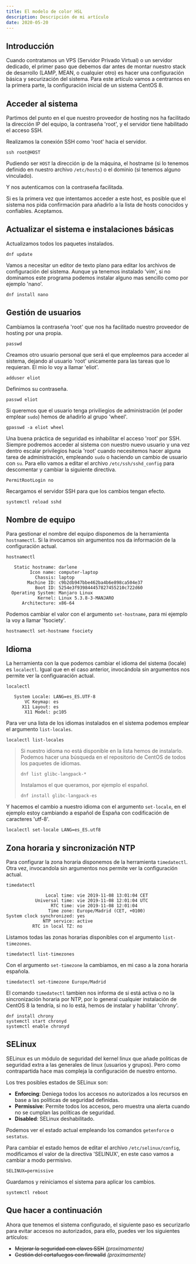 ```yaml
---
title: El modelo de color HSL
description: Descripción de mi artículo
date: 2020-05-20
---
```


## Introducción

Cuando contratamos un VPS (Servidor Privado Virtual) o un servidor dedicado, el primer paso que debemos dar antes de montar nuestro stack de desarrollo (LAMP, MEAN, o cualquier otro) es hacer una configuración básica y securización del sistema. Para este artículo vamos a centrarnos en la primera parte, la configuración inicial de un sistema CentOS 8.

## Acceder al sistema

Partimos del punto en el que nuestro proveedor de hosting nos ha facilitado la dirección IP del equipo, la contraseña 'root', y el servidor tiene habilitado el acceso SSH.

Realizamos la conexión SSH como 'root' hacia el servidor.

```shell
ssh root@HOST
```

Pudiendo ser `HOST` la dirección ip de la máquina, el hostname (si lo tenemos definido en nuestro archivo `/etc/hosts`) o el dominio (si tenemos alguno vinculado).

Y nos autenticamos con la contraseña facilitada.

Si es la primera vez que intentamos acceder a este host, es posible que el sistema nos pida confirmación para añadirlo a la lista de hosts conocidos y confiables. Aceptamos.

## Actualizar el sistema e instalaciones básicas

Actualizamos todos los paquetes instalados.

```shell
dnf update
```

Vamos a necesitar un editor de texto plano para editar los archivos de configuración del sistema. Aunque ya tenemos instalado 'vim', si no dominamos este programa podemos instalar alguno mas sencillo como por ejemplo 'nano'.

```shell
dnf install nano
```

## Gestión de usuarios

Cambiamos la contraseña 'root' que nos ha facilitado nuestro proveedor de hosting por una propia.

```shell
passwd
```

Creamos otro usuario personal que será el que empleemos para acceder al sistema, dejando al usuario 'root' unicamente para las tareas que lo requieran. El mio lo voy a llamar 'eliot'.

```shell
adduser eliot
```

Definimos su contraseña.

```shell
passwd eliot
```

Si queremos que el usuario tenga priviliegios de administración (el poder emplear `sudo`) hemos de añadirlo al grupo 'wheel'.

```shell
gpasswd -a eliot wheel
```

Una buena práctica de seguridad es inhabilitar el acceso 'root' por SSH. Siempre podremos acceder al sistema con nuestro nuevo usuario y una vez dentro escalar privilegios hacia 'root' cuando necesitemos hacer alguna tarea de administración, empleando `sudo` o haciendo un cambio de usuario con `su`. Para ello vamos a editar el archivo `/etc/ssh/sshd_config` para descomentar y cambiar la siguiente directiva.

```properties /etc/ssh/sshd_config
PermitRootLogin no
```

Recargamos el servidor SSH para que los cambios tengan efecto.

```shell
systemctl reload sshd
```

## Nombre de equipo

Para gestionar el nombre del equipo disponemos de la herramienta `hostnamectl`. Si la invocamos sin argumentos nos da información de la configuración actual.

```shell
hostnamectl
```

```text
   Static hostname: darlene
         Icon name: computer-laptop
           Chassis: laptop
        Machine ID: c9b2db947bbe462ba4b6e898ca504e37
           Boot ID: 5254e3f939844457827455210c722d60
  Operating System: Manjaro Linux
            Kernel: Linux 5.3.8-3-MANJARO
      Architecture: x86-64
```

Podemos cambiar el valor con el argumento `set-hostname`, para mi ejemplo la voy a llamar 'fsociety'.

```shell
hostnamectl set-hostname fsociety
```

## Idioma

La herramienta con la que podemos cambiar el idioma del sistema (locale) es `localectl`. Igual que en el caso anterior, invocándola sin argumentos nos permite ver la configuaración actual.

```shell
localectl
```

```text
   System Locale: LANG=es_ES.UTF-8
       VC Keymap: es
      X11 Layout: es
       X11 Model: pc105
```

Para ver una lista de los idiomas instalados en el sistema podemos emplear el argumento `list-locales`.

```shell
localectl list-locales
```

> Si nuestro idioma no está disponible en la lista hemos de instalarlo. Podemos hacer una búsqueda en el repositorio de CentOS de todos los paquetes de idiomas.
>
> ```shell
> dnf list glibc-langpack-*
> ```
>
> Instalamos el que queramos, por ejemplo el español.
>
> ```shell
> dnf install glibc-langpack-es
> ```

Y hacemos el cambio a nuestro idioma con el argumento `set-locale`, en el ejemplo estoy cambiando a español de España con codificación de caracteres 'utf-8'.

```shell
localectl set-locale LANG=es_ES.utf8
```

## Zona horaria y sincronización NTP

Para configurar la zona horaria disponemos de la herramienta `timedatectl`. Otra vez, invocandola sin argumentos nos permite ver la configuración actual.

```shell
timedatectl
```

```text
               Local time: vie 2019-11-08 13:01:04 CET
           Universal time: vie 2019-11-08 12:01:04 UTC
                 RTC time: vie 2019-11-08 12:01:04
                Time zone: Europe/Madrid (CET, +0100)
System clock synchronized: yes
              NTP service: active
          RTC in local TZ: no
```

Listamos todas las zonas horarias disponibles con el argumento `list-timezones`.

```shell
timedatectl list-timezones
```

Con el argumento `set-timezone` la cambiamos, en mi caso a la zona horaria española.

```shell
timedatectl set-timezone Europe/Madrid
```

El comando `timedatectl` tambien nos informa de si está activa o no la sincronización horaria por NTP, por lo general cualquier instalación de CentOS 8 la tendría, si no lo está, hemos de instalar y habilitar 'chrony'.

```shell
dnf install chrony
systemctl start chronyd
systemctl enable chronyd
```

## SELinux

SELinux es un módulo de seguridad del kernel linux que añade politicas de seguridad extra a las generales de linux (usuarios y grupos). Pero como contrapartida hace mas compleja la configuración de nuestro entorno.

Los tres posibles estados de SELinux son:

- **Enforcing**: Deniega todos los accesos no autorizados a los recursos en base a las políticas de seguridad definidas.
- **Permissive**: Permite todos los accesos, pero muestra una alerta cuando no se cumplan las políticas de seguridad.
- **Disabled**: SELinux deshabilitado.

Podemos ver el estado actual empleando los comandos `getenforce` o `sestatus`.

Para cambiar el estado hemos de editar el archivo `/etc/selinux/config`, modificamos el valor de la directiva 'SELINUX', en este caso vamos a cambiar a modo permisivo.

```properties /etc/selinux/config
SELINUX=permissive
```

Guardamos y reiniciamos el sistema para aplicar los cambios.

```shell
systemctl reboot
```

## Que hacer a continuación

Ahora que tenemos el sistema configurado, el siguiente paso es securizarlo para evitar accesos no autorizados, para ello, puedes ver los siguientes artículos:

- ~~Mejorar la seguridad con claves SSH~~ *(proximamente)*
- ~~Gestión del cortafuegos con firewalld~~ *(proximamente)*
